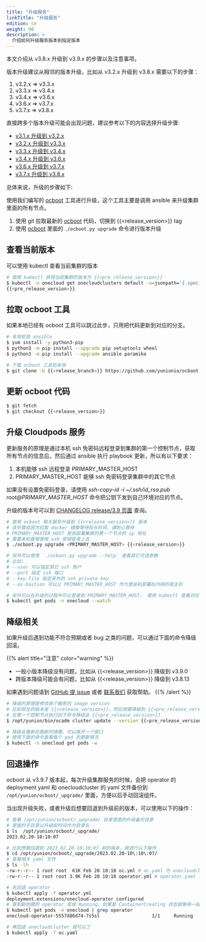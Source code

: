 ```yaml
---
title: "升级服务"
linkTitle: "升级服务"
edition: ce
weight: 90
description: >
  介绍如何升级服务版本到指定版本
---
```


本文介绍从 v3.8.x 升级到 v3.9.x 的步骤以及注意事项。

版本升级建议从相邻的版本升级，比如从 v3.2.x 升级到 v3.8.x 需要以下的步骤：

1. v3.2.x => v3.3.x
2. v3.3.x => v3.4.x
3. v3.4.x => v3.6.x
4. v3.6.x => v3.7.x
5. v3.7.x => v3.8.x

直接跨多个版本升级可能会出现问题，建议参考以下的内容选择升级步骤:

- [v3.1.x 升级到 v3.2.x](https://www.cloudpods.org/v3.2/docs/setup/upgrade)
- [v3.2.x 升级到 v3.3.x](https://www.cloudpods.org/v3.3/docs/setup/upgrade)
- [v3.3.x 升级到 v3.4.x](https://www.cloudpods.org/v3.4/docs/setup/upgrade)
- [v3.4.x 升级到 v3.6.x](https://www.cloudpods.org/v3.6/zh/docs/setup/upgrade)
- [v3.6.x 升级到 v3.7.x](https://www.cloudpods.org/v3.7/zh/docs/setup/upgrade)
- [v3.7.x 升级到 v3.8.x](https://www.cloudpods.org/v3.8/zh/docs/setup/upgrade)

总体来说，升级的步骤如下:

使用我们编写的 [ocboot](https://github.com/yunionio/ocboot) 工具进行升级，这个工具主要是调用 ansible 来升级集群里面的所有节点。

1. 使用 git 拉取最新的 [ocboot](https://github.com/yunionio/ocboot) 代码，切换到 {{<release_version>}} tag
2. 使用 [ocboot](https://github.com/yunionio/ocboot) 里面的 `./ocboot.py upgrade` 命令进行版本升级

## 查看当前版本

可以使用 kubectl 查看当前集群的版本

```bash
# 使用 kubectl 获得当前集群的版本为 {{<pre_release_version>}}
$ kubectl -n onecloud get onecloudclusters default -o=jsonpath='{.spec.version}'
{{<pre_release_version>}}
```

## 拉取 ocboot 工具

如果本地已经有 ocboot 工具可以跳过此步，只用把代码更新到对应的分支。

```bash
# 本地安装 ansible
$ yum install -y python3-pip
$ python3 -m pip install --upgrade pip setuptools wheel
$ python3 -m pip install --upgrade ansible paramiko

# 下载 ocboot 工具到本地
$ git clone -b {{<release_branch>}} https://github.com/yunionio/ocboot && cd ./ocboot
```

## 更新 ocboot 代码

```bash
$ git fetch
$ git checkout {{<release_version>}}
```

## 升级 Cloudpods 服务

更新服务的原理是通过本机 ssh 免密码远程登录到集群的第一个控制节点，获取所有节点的信息后，然后通过 ansible 执行 playbook 更新，所以有以下要求：

1. 本机能够 ssh 远程登录 PRIMARY_MASTER_HOST
2. PRIMARY_MASTER_HOST 能够 ssh 免密码登录集群中的其它节点

如果没有设置免密码登录，请使用 *ssh-copy-id -i ~/.ssh/id_rsa.pub root@PRIMARY_MASTER_HOST* 命令把公钥下发到自己环境对应的节点。

升级的版本号可以到 [CHANGELOG release/3.9 页面](../../development/changelog/release-3.9/) 查询。

```bash
# 使用 ocboot 相关服务升级到 {{<release_version>}} 版本
# 该步骤会因为拉取 docker 镜像等待较长时间，请耐心等待
# PRIMARY_MASTER_HOST 是指部署集群的第一个节点的 ip 地址
# 需要本机能够使用 ssh 密钥登录上去
$ ./ocboot.py upgrade <PRIMARY_MASTER_HOST> {{<release_version>}}

# 另外可以使用 `./ocboot.py upgrade --help` 查看其它可选参数
# 比如:
# --user 可以指定其它 ssh 用户
# --port 指定 ssh 端口
# --key-file 指定另外的 ssh private key
# --as-bastion 可以让 PRIMARY_MASTER_HOST 作为堡垒机部署在内网的宿主机

# 另外可以在升级的过程中可以登录到 PRIMARY_MASTER_HOST， 使用 kubectl 查看对应 pods 的升级情况
$ kubectl get pods -n onecloud --watch
```

## 降级相关

如果升级后遇到功能不符合预期或者 bug 之类的问题，可以通过下面的命令降级回滚。

{{% alert title="注意" color="warning" %}}
- 一般小版本降级没有问题，比如从 {{<release_version>}} 降级到 v3.9.0
- 跨版本降级可能会有问题，比如从 {{<release_version>}} 降级到 v3.8.13

如果遇到问题请到 [GitHub 提 issue](https://github.com/yunionio/cloudpods/issues) 或者 [联系我们](/zh/docs/contact) 获取帮助。
{{% /alert %}}

```bash
# 降级的原理是修改各个服务的 image version
# 比如现在的版本是 {{<release_version>}}，然后想要降级到 {{<pre_release_version>}}
# 在第一个控制节点执行如下命令降级会 {{<pre_release_version>}}
$ /opt/yunion/bin/ocadm cluster update --version {{<pre_release_version>}} --wait

# 降级会重新拉取新的镜像，可以再开一个窗口
# 使用下面的命令查看每个 pod 的更新情况
$ kubectl -n onecloud get pods -w
```

## 回退操作

ocboot 从 v3.9.7 版本起，每次升级集群服务的时候，会把 operator 的 deployment yaml 和 onecloudcluster 的 yaml 文件备份到 `/opt/yunion/ocboot/_upgrade/` 里面，方便以后手动回滚组件。

当出现升级失败，或者升级后想要回退到升级前的版本，可以使用以下的操作：

```bash
# 查看 /opt/yunion/ocboot/_upgrade/ 目录里面的升级备份目录
# 里面的子目录以升级前时间作为目录名
$ ls  /opt/yunion/ocboot/_upgrade/
2023.02.20-10:10:07

# 比如想要回退到 2023.02.20-10:10:07 前的版本，就进行以下操作
$ cd /opt/yunion/ocboot/_upgrade/2023.02.20-10\:10\:07/
# 查看相关 yaml 文件
$ ls -lh
-rw-r--r-- 1 root root  61K Feb 20 10:10 oc.yml # oc.yaml 为 onecloudcluster 描述文件
-rw-r--r-- 1 root root 3.9K Feb 20 10:10 operator.yml # operator.yaml 为 operator deployment 描述文件

# 先回退 operator
$ kubectl apply -f operator.yml
deployment.extensions/onecloud-operator configured
# 等到新创建的 operator 变成 Running，如果是 ContainerCreating 状态就等待一段时间
$ kubectl get pods -n onecloud | grep operator
onecloud-operator-5557d86d74-7s5sl                   1/1     Running   0          2s

# 再回退 onecloudcluster 就可以了
$ kubectl apply -f oc.yaml
```
